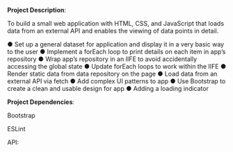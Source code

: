 **Project Description**: 

To build a small web application with HTML, CSS, and JavaScript that loads
data from an external API and enables the viewing of data points in detail.

● Set up a general dataset for application and display it in a very basic way to the user
● Implement a forEach loop to print details on each item in app’s repository
● Wrap app’s repository in an IIFE to avoid accidentally accessing the global state
● Update forEach loops to work within the IIFE
● Render static data from data repository on the page
● Load data from an external API via fetch
● Add complex UI patterns to app
● Use Bootstrap to create a clean and usable design for app
● Adding a loading indicator

**Project Dependencies**:

Bootstrap

ESLint

API:

